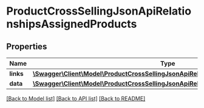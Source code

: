 # ProductCrossSellingJsonApiRelationshipsAssignedProducts

## Properties
Name | Type | Description | Notes
------------ | ------------- | ------------- | -------------
**links** | [**\Swagger\Client\Model\ProductCrossSellingJsonApiRelationshipsAssignedProductsLinks**](ProductCrossSellingJsonApiRelationshipsAssignedProductsLinks.md) |  | [optional] 
**data** | [**\Swagger\Client\Model\ProductCrossSellingJsonApiRelationshipsAssignedProductsData[]**](ProductCrossSellingJsonApiRelationshipsAssignedProductsData.md) |  | [optional] 

[[Back to Model list]](../../README.md#documentation-for-models) [[Back to API list]](../../README.md#documentation-for-api-endpoints) [[Back to README]](../../README.md)

